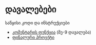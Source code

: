 # დავალებები
საწყისი კოდი და ინსტრუქციები

- [კომენტარის ფუნქცია](./app_part1) (მე-9 დავალება)
- [ფინალური პროექტი](./final_project)


